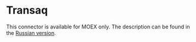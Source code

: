 # Transaq

This connector is available for MOEX only. The description can be found in the [Russian version](https://doc.stocksharp.ru/topics/api/connectors/russia/transaq.html).
